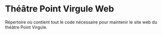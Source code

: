 # Théâtre Point Virgule Web

Répertoire où contient tout le code nécessaire pour maintenir le site web du théâtre Point Virgule.